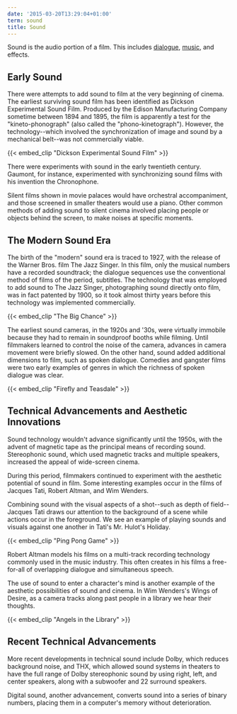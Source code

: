 ```yaml
---
date: '2015-03-20T13:29:04+01:00'
term: sound
title: Sound
---
```


Sound is the audio portion of a film. <!--more-->This includes
[dialogue](../dialogue/), [music](../music/), and effects.

## Early Sound

There were attempts to add sound to film at the very beginning of
cinema. The earliest surviving sound film has been identified as
Dickson Experimental Sound Film. Produced by the Edison Manufacturing
Company sometime between 1894 and 1895, the film is apparently a test
for the "kineto-phonograph" (also called the
"phono-kinetograph"). However, the technology--which involved the
synchronization of image and sound by a mechanical belt--was not
commercially viable.

{{< embed_clip "Dickson Experimental Sound Film" >}}

There were experiments with sound in the early twentieth century.
Gaumont, for instance, experimented with synchronizing sound films
with his invention the Chronophone.

Silent films shown in movie palaces would have orchestral
accompaniment, and those screened in smaller theaters would use a
piano. Other common methods of adding sound to silent cinema involved
placing people or objects behind the screen, to make noises at
specific moments.

## The Modern Sound Era

The birth of the "modern" sound era is traced to 1927, with the
release of the Warner Bros. film The Jazz Singer. In this film, only
the musical numbers have a recorded soundtrack; the dialogue sequences
use the conventional method of films of the period, subtitles. The
technology that was employed to add sound to The Jazz Singer,
photographing sound directly onto film, was in fact patented by 1900,
so it took almost thirty years before this technology was implemented
commercially.

{{< embed_clip "The Big Chance" >}}

The earliest sound cameras, in the 1920s and '30s, were virtually
immobile because they had to remain in soundproof booths while
filming. Until filmmakers learned to control the noise of the camera,
advances in camera movement were briefly slowed. On the other hand,
sound added additional dimensions to film, such as spoken
dialogue. Comedies and gangster films were two early examples of
genres in which the richness of spoken dialogue was clear.

{{< embed_clip "Firefly and Teasdale" >}}

## Technical Advancements and Aesthetic Innovations

Sound technology wouldn't advance significantly until the 1950s, with
the advent of magnetic tape as the principal means of recording
sound. Stereophonic sound, which used magnetic tracks and multiple
speakers, increased the appeal of wide-screen cinema.

During this period, filmmakers continued to experiment with the
aesthetic potential of sound in film. Some interesting examples occur
in the films of Jacques Tati, Robert Altman, and Wim Wenders.

Combining sound with the visual aspects of a shot--such as depth of
field--Jacques Tati draws our attention to the background of a scene
while actions occur in the foreground. We see an example of playing
sounds and visuals against one another in Tati's Mr. Hulot's Holiday.

{{< embed_clip "Ping Pong Game" >}}

Robert Altman models his films on a multi-track recording technology
commonly used in the music industry. This often creates in his films a
free-for-all of overlapping dialogue and simultaneous speech.

The use of sound to enter a character's mind is another example of the
aesthetic possibilities of sound and cinema. In Wim Wenders's Wings of
Desire, as a camera tracks along past people in a library we hear
their thoughts.

{{< embed_clip "Angels in the Library" >}}

## Recent Technical Advancements

More recent developments in technical sound include Dolby, which
reduces background noise, and THX, which allowed sound systems in
theaters to have the full range of Dolby stereophonic sound by using
right, left, and center speakers, along with a subwoofer and 22
surround speakers.

Digital sound, another advancement, converts sound into a series of
binary numbers, placing them in a computer's memory without
deterioration.